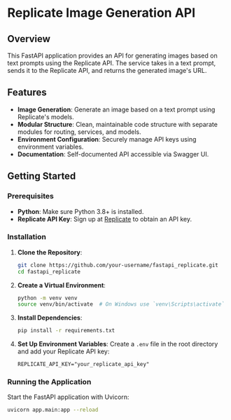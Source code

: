 # Replicate Image Generation API

## Overview

This FastAPI application provides an API for generating images based on text prompts using the Replicate API. The service takes in a text prompt, sends it to the Replicate API, and returns the generated image's URL.

## Features

- **Image Generation**: Generate an image based on a text prompt using Replicate's models.
- **Modular Structure**: Clean, maintainable code structure with separate modules for routing, services, and models.
- **Environment Configuration**: Securely manage API keys using environment variables.
- **Documentation**: Self-documented API accessible via Swagger UI.


## Getting Started

### Prerequisites

- **Python**: Make sure Python 3.8+ is installed.
- **Replicate API Key**: Sign up at [Replicate](https://replicate.com/) to obtain an API key.

### Installation

1. **Clone the Repository**:
    ```bash
    git clone https://github.com/your-username/fastapi_replicate.git
    cd fastapi_replicate
    ```

2. **Create a Virtual Environment**:
    ```bash
    python -m venv venv
    source venv/bin/activate  # On Windows use `venv\Scripts\activate`
    ```

3. **Install Dependencies**:
    ```bash
    pip install -r requirements.txt
    ```

4. **Set Up Environment Variables**:
   Create a `.env` file in the root directory and add your Replicate API key:
    ```plaintext
    REPLICATE_API_KEY="your_replicate_api_key"
    ```

### Running the Application

Start the FastAPI application with Uvicorn:

```bash
uvicorn app.main:app --reload
